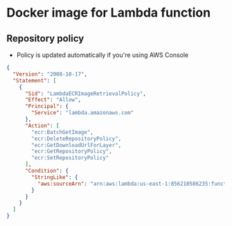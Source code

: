 # Docker image for Lambda function

## Repository policy

- Policy is updated automatically if you're using AWS Console

```json
{
  "Version": "2008-10-17",
  "Statement": [
    {
      "Sid": "LambdaECRImageRetrievalPolicy",
      "Effect": "Allow",
      "Principal": {
        "Service": "lambda.amazonaws.com"
      },
      "Action": [
        "ecr:BatchGetImage",
        "ecr:DeleteRepositoryPolicy",
        "ecr:GetDownloadUrlForLayer",
        "ecr:GetRepositoryPolicy",
        "ecr:SetRepositoryPolicy"
      ],
      "Condition": {
        "StringLike": {
          "aws:sourceArn": "arn:aws:lambda:us-east-1:856210586235:function:*"
        }
      }
    }
  ]
}
```